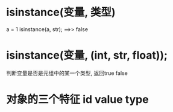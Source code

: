 # isinstance(变量, 类型)

a = 1
isinstance(a, str);
  ==>> false

# isinstance(变量, (int, str, float));
判断变量是否是元组中的某一个类型, 返回true false


# 对象的三个特征  id value type